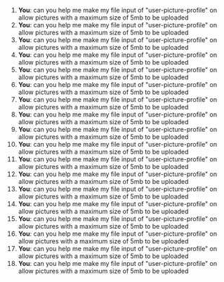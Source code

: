 1. **You**: can you help me make my file input of "user-picture-profile" on allow pictures with a maximum size of 5mb to be uploaded
2. **You**: can you help me make my file input of "user-picture-profile" on allow pictures with a maximum size of 5mb to be uploaded
3. **You**: can you help me make my file input of "user-picture-profile" on allow pictures with a maximum size of 5mb to be uploaded
4. **You**: can you help me make my file input of "user-picture-profile" on allow pictures with a maximum size of 5mb to be uploaded
5. **You**: can you help me make my file input of "user-picture-profile" on allow pictures with a maximum size of 5mb to be uploaded
6. **You**: can you help me make my file input of "user-picture-profile" on allow pictures with a maximum size of 5mb to be uploaded
7. **You**: can you help me make my file input of "user-picture-profile" on allow pictures with a maximum size of 5mb to be uploaded
8. **You**: can you help me make my file input of "user-picture-profile" on allow pictures with a maximum size of 5mb to be uploaded
9. **You**: can you help me make my file input of "user-picture-profile" on allow pictures with a maximum size of 5mb to be uploaded
10. **You**: can you help me make my file input of "user-picture-profile" on allow pictures with a maximum size of 5mb to be uploaded
11. **You**: can you help me make my file input of "user-picture-profile" on allow pictures with a maximum size of 5mb to be uploaded
12. **You**: can you help me make my file input of "user-picture-profile" on allow pictures with a maximum size of 5mb to be uploaded
13. **You**: can you help me make my file input of "user-picture-profile" on allow pictures with a maximum size of 5mb to be uploaded
14. **You**: can you help me make my file input of "user-picture-profile" on allow pictures with a maximum size of 5mb to be uploaded
15. **You**: can you help me make my file input of "user-picture-profile" on allow pictures with a maximum size of 5mb to be uploaded
16. **You**: can you help me make my file input of "user-picture-profile" on allow pictures with a maximum size of 5mb to be uploaded
17. **You**: can you help me make my file input of "user-picture-profile" on allow pictures with a maximum size of 5mb to be uploaded
18. **You**: can you help me make my file input of "user-picture-profile" on allow pictures with a maximum size of 5mb to be uploaded